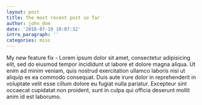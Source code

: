 ```yaml
---
layout: post
title: The most recent post so far
author: john_doe
date: '2018-07-19 10:07:32'
intro_paragraph: ''
categories: misc
---
```

My new feature fix - Lorem ipsum dolor sit amet, consectetur adipisicing elit, sed do eiusmod tempor incididunt ut labore et dolore magna aliqua. Ut enim ad minim veniam, quis nostrud exercitation ullamco laboris nisi ut aliquip ex ea commodo consequat. Duis aute irure dolor in reprehenderit in voluptate velit esse cillum dolore eu fugiat nulla pariatur. Excepteur sint occaecat cupidatat non proident, sunt in culpa qui officia deserunt mollit anim id est laborumo.
